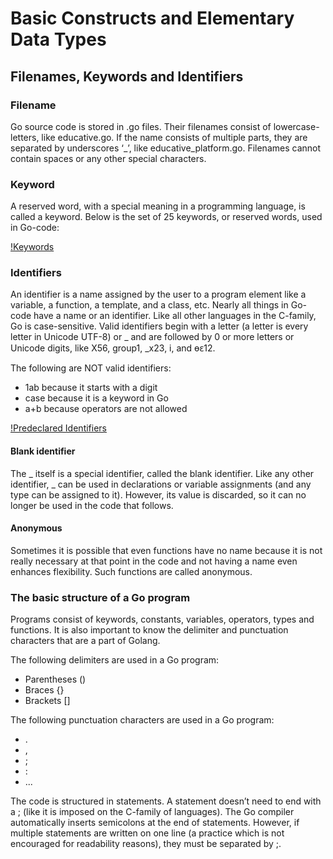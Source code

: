 # Basic Constructs and Elementary Data Types

## Filenames, Keywords and Identifiers

### Filename

Go source code is stored in .go files. Their filenames consist of lowercase-letters, like educative.go. If the name consists of multiple parts, they are separated by underscores ‘\_’, like educative_platform.go. Filenames cannot contain spaces or any other special characters.

### Keyword

A reserved word, with a special meaning in a programming language, is called a keyword. Below is the set of 25 keywords, or reserved words, used in Go-code:

[!Keywords](images/keywords.jpg)

### Identifiers

An identifier is a name assigned by the user to a program element like a variable, a function, a template, and a class, etc. Nearly all things in Go-code have a name or an identifier. Like all other languages in the C-family, Go is case-sensitive. Valid identifiers begin with a letter (a letter is every letter in Unicode UTF-8) or \_ and are followed by 0 or more letters or Unicode digits, like X56, group1, \_x23, i, and өԑ12.

The following are NOT valid identifiers:

- 1ab because it starts with a digit
- case because it is a keyword in Go
- a+b because operators are not allowed

[!Predeclared Identifiers](images/predeclared_identifiers.jpg)

#### Blank identifier

The _ itself is a special identifier, called the blank identifier. Like any other identifier, _ can be used in declarations or variable assignments (and any type can be assigned to it). However, its value is discarded, so it can no longer be used in the code that follows.

#### Anonymous

Sometimes it is possible that even functions have no name because it is not really necessary at that point in the code and not having a name even enhances flexibility. Such functions are called anonymous.

### The basic structure of a Go program

Programs consist of keywords, constants, variables, operators, types and functions. It is also important to know the delimiter and punctuation characters that are a part of Golang.

The following delimiters are used in a Go program:

- Parentheses ()
- Braces {}
- Brackets []

The following punctuation characters are used in a Go program:

- .
- ,
- ;
- :
- ...

The code is structured in statements. A statement doesn’t need to end with a ; (like it is imposed on the C-family of languages). The Go compiler automatically inserts semicolons at the end of statements. However, if multiple statements are written on one line (a practice which is not encouraged for readability reasons), they must be separated by ;.
